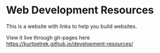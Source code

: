 # Web Development Resources

This is a website with links to help you build websites.

View it live through gh-pages here https://kurtpetrek.github.io/development-resources/
